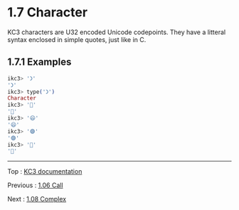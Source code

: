 # 1.7 Character

KC3 characters are U32 encoded Unicode codepoints.
They have a litteral syntax enclosed in simple quotes, just like in C.

## 1.7.1 Examples

```elixir
ikc3> '𐅀'
'𐅀'
ikc3> type('𐅀')
Character
ikc3> '🎳'
'🎳'
ikc3> '😄'
'😄'
ikc3> '🟣'
'🟣'
ikc3> '🤩'
'🤩'
```

---

Top : [KC3 documentation](../)

Previous : [1.06 Call](1.06_Call)

Next : [1.08 Complex](1.08_Complex)
